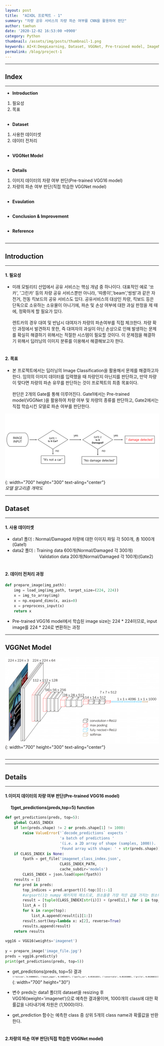 ```yaml
---
layout: post
title:  "AIXDL 프로젝트 - 1"
summary: "차량 공유 서비스의 차량 파손 여부를 CNN을 활용하여 판단"
author: taehun
date: '2020-12-02 16:53:00 +0900'
category: Python
thumbnail: /assets/img/posts/thumbnail-1.png
keywords: AI+X:DeepLearning, Dataset, VGGNet, Pre-trained model, ImageNet
permalink: /blog/project-1
---
```

----------
## **Index**
----------
 - **Introduction**
 1. 필요성
 1. 목표<br><br>
 
 - **Dataset**
 1. 사용한 데이터셋
 1. 데이터 전처리 <br><br>
 
 - **VGGNet Model** <br><br>
 
 - **Details**
 1. 이미지 데이터의 차량 여부 판단(Pre-trained VGG16 model)
 1. 차량의 파손 여부 판단(직접 학습한 VGGNet model)<br><br>

 - **Evaulation**<br><br>

 - **Conclusion & Improvement**<br><br>
 
 - **Reference**<br><br>

------------------------
## **Introduction**
-------------------------

#### 1. 필요성
 - 미래 모빌리티 산업에서 공유 서비스는 핵심 개념 중 하나이다. 대표적인 예로 '쏘카', '그린카' 등의 차량 공유 서비스뿐만 아니라, '따릉이','beam','씽씽'과 같은 자전거, 전동 킥보드의 공유 서비스도 있다. 공유서비스의 대상인 차량, 킥보드 등은 단독으로 소유하는 소유물이 아니기에, 파손 및 손상 여부에 대한 과실 판정을 제 때에, 정확하게 할 필요가 있다.<br><br> 렌트카의 경우 대여 및 반납시 대여자가 차량의 파손여부를 직접 체크한다. 차량 확인 과정에서 발견하지 못한, 즉 대여자의 과실이 아닌 손상으로 인해 발생하는 문제를 확실히 해결하기 위해서는 적절한 시스템이 필요할 것이다. 이 문제점을 해결하기 위해서 딥러닝의 이미지 분류를 이용해서 해결해보고자 한다.<br><br>

#### 2. 목표
 - 본 프로젝트에서는 딥러닝의 Image Classification을 활용해서 문제를 해결하고자 한다. 임의의 이미지 데이터를 입력했을 때 차량인지 아닌지를 판단하고, 만약 차량이 맞다면 차량의 파손 유무를 판단하는 것이 프로젝트의 최종 목표이다. <br><br> 판단은 2개의  Gate를 통해 이루어진다. Gate1에서는  Pre-trained model(VGGNet )을 활용하여 차량 여부 및 차량의 종류를 판단하고, Gate2에서는 직접 학습시킨 모델로  파손 여부를 판단한다.<br>
 
![Image Alt 텍스트](/assets/img/Gate.png){: width="700" height="300" text-aling="center"}<br>
*모델 알고리즘 개략도*

----------------
## **Dataset**
----------------

#### 1. 사용 데이터셋
- data1 폴더 : Normal/Damaged 차량에 대한 이미지 파일 각 500개, 총 1000개(Gate1)
- data2 폴더 : Training data 600개(Normal/Damaged 각 300개)<br>　　 　　　　Validation data 200개(Normal/Damaged 각 100개)(Gate2)<br><br>

#### 2. 데이터 전처리 과정

```python
def prepare_image(img_path):
    img = load_img(img_path, target_size=(224, 224))
    x = img_to_array(img)
    x = np.expand_dims(x, axis=0)
    x = preprocess_input(x)
    return x
```

- Pre-trained VGG16 model에서 학습된 image size는 224 * 224이므로, input image를 224 * 224로 변환하는 과정

-------------------
## **VGGNet Model**
 ![Image Alt 텍스트](/assets/img/VGGNet.png){: width="700" height="300" text-aling="center"}<br><br>
 
-------------------
 
-----------------
## **Details**
-----------------
#### 1.이미지 데이터의 차량 여부 판단(Pre-trained VGG16 model)
　 **1)get_predictions(preds,top=5) function**

```python
def get_predictions(preds, top=5):
    global CLASS_INDEX
    if len(preds.shape) != 2 or preds.shape[1] != 1000:
        raise ValueError('`decode_predictions` expects '
                         'a batch of predictions '
                         '(i.e. a 2D array of shape (samples, 1000)). '
                         'Found array with shape: ' + str(preds.shape))
    if CLASS_INDEX is None:
        fpath = get_file('imagenet_class_index.json',
                         CLASS_INDEX_PATH,
                         cache_subdir='models')
        CLASS_INDEX = json.load(open(fpath))
    results = []
    for pred in preds:
        top_indices = pred.argsort()[-top:][::-1]
        #argsort()는 numpy 패키지의 메소드로, 원소들중 가장 작은 값을 가지는 원소의 인덱스부터 차례대로 리턴함
        result = [tuple(CLASS_INDEX[str(i)]) + (pred[i],) for i in top_indices]
        list_A = []
        for k in range(top):
        	list_A.append(result[i][1:])
        result.sort(key=lambda x: x[2], reverse=True)
        results.append(result)
    return results
```
```python
vgg16 = VGG16(weights='imagenet')

y = prepare_image('image_file.jpg')
preds = vgg16.predict(y)
print(get_predictions(preds, top=5))
```
- get_predictions(preds, top=5) 결과
![Image Alt 텍스트](/assets/img/pred_top5.png){: width="700" height="30"}<br>

- 변수 preds는 data1 폴더의 dataset을 resizing 후 VGG16(weight='imagenet')으로 예측한 결과물이며, 1000개의 class에 대한 확률값을 나타내기에 차원은 (1,1000)이다.
- get_prediction 함수는 예측한 class 중 상위 5개의 class name과 확률값을 반환한다.<br><br>

#### 2.차량의 파손 여부 판단(직접 학습한 VGGNet model)
